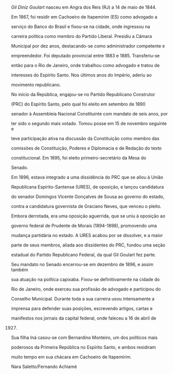 

*Gil Diniz Goulart* nasceu em Angra dos Reis (RJ) a 14 de maio de 1844.



Em 1867, foi residir em Cachoeiro de Itapemirim (ES) como advogado a

serviço do Banco do Brasil e fixou-se na cidade, onde ingressou na

carreira política como membro do Partido Liberal. Presidiu a Câmara

Municipal por dez anos, destacando-se como administrador competente e

empreendedor. Foi deputado provincial entre 1883 e 1885. Transferiu-se

então para o Rio de Janeiro, onde trabalhou como advogado e tratou de

interesses do Espírito Santo. Nos últimos anos do Império, aderiu ao

movimento republicano.



No início da República, engajou-se no Partido Republicano Construtor

(PRC) do Espírito Santo, pelo qual foi eleito em setembro de 1890

senador à Assembleia Nacional Constituinte com mandato de seis anos, por

ter sido o segundo mais votado. Tomou posse em 15 de novembro seguinte e

teve participação ativa na discussão da Constituição como membro das

comissões de Constituição, Poderes e Diplomacia e de Redação do texto

constitucional. Em 1895, foi eleito primeiro-secretário da Mesa do

Senado.



Em 1896, estava integrado a uma dissidência do PRC que se aliou à União

Republicana Espírito-Santense (URES), de oposição, e lançou candidatura

do senador Domingos Vicente Gonçalves de Sousa ao governo do estado,

contra a candidatura governista de Graciano Neves, que venceu o pleito.

Embora derrotada, era uma oposição aguerrida, que se uniu à oposição ao

governo federal de Prudente de Morais (1894-1898), promovendo uma

mudança partidária no estado. A URES acabou por se dissolver, e a maior

parte de seus membros, aliada aos dissidentes do PRC, fundou uma seção

estadual do Partido Republicano Federal, da qual Gil Goulart fez parte.



Seu mandato no Senado encerrou-se em dezembro de 1896, e assim também

sua atuação na política capixaba. Fixou-se definitivamente na cidade do

Rio de Janeiro, onde exerceu sua profissão de advogado e participou do

Conselho Municipal. Durante toda a sua carreira usou intensamente a

imprensa para defender suas posições, escrevendo artigos, cartas e

manifestos nos jornais da capital federal, onde faleceu a 16 de abril de

1927.



Sua filha Iná casou-se com Bernardino Monteiro, um dos políticos mais

poderosos da Primeira República no Espírito Santo, e ambos residiram

muito tempo em sua chácara em Cachoeiro de Itapemirim.



Nara Saletto/Fernando Achiamé



